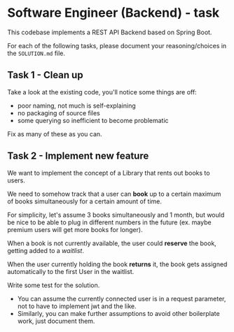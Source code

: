# Software Engineer (Backend) - task

This codebase implements a REST API Backend based on Spring Boot. 

For each of the following tasks, please document your reasoning/choices in the `SOLUTION.md` file.


## Task 1 - Clean up

Take a look at the existing code, you'll notice some things are off:

* poor naming, not much is self-explaining
* no packaging of source files
* some querying so inefficient to become problematic

Fix as many of these as you can. 


## Task 2 - Implement new feature

We want to implement the concept of a Library that rents out books to users. 

We need to somehow track that a user can **book** up to a certain maximum of books simultaneously for a certain amount of time. 

For simplicity, let's assume 3 books simultaneously and 1 month, but would be nice to be able to plug in different numbers in the future (ex. maybe premium users will get more books for longer). 

When a book is not currently available, the user could **reserve** the book, getting added to a _waitlist_.

When the user currently holding the book **returns** it, the book gets assigned automatically to the first User in the waitlist.

Write some test for the solution. 


* You can assume the currently connected user is in a request parameter, not to have to implement jwt and the like. 
* Similarly, you can make further assumptions to avoid other boilerplate work, just document them. 
